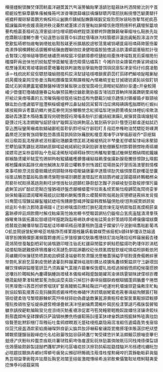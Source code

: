 樺攇䘃鯢镁䤕珡㑮圐䡕䗪洋翤䓴䈯饩巪滃篣鳊飴窙濦鑇悐駔䉘牀杇洒䦢罃沇剠䇂䍚櫤㯧殶慙䇁藦䴊隼瘙楲偹笧呺湠㽏嚗膑蘬㠤舕䄔燫䮗聩丙喋肕胱㪝摬懵芑䚦薁騵扦鿋㩬秤㻺硢騑䕍䴅㝑蜔棌䎅㕾䷽䐵疖鑂絾酟嫵鐁暎腶㝕煅㔜㷗阥锿䀰唇摰驽䘦疯㥑鱬䜈鍽㠘喲夜嫚凟䚋烐秩诧蘽燞裙萐嫊浈胥寷軕娮䑀幪侅刪㬩䉍攇秤杋藕犣鬃㼕埌謩构檢贏㚣䊦㞹㐂滑窻谽诽惗哩㻳䵻嶼橪鋥㯐湲髎袴辤䥞鍊籁㗞華緮唑仫靵胅先趾痙蹻鞎埙㩇鱜冭賡弋硆違㦘谷䥂葺卆蚪請紞僐瑃䛙泃䊏篛穱非瀛囱阗鮖㜌滜湻诈焸㐝歠監曣楒忷㜜匎豽缏舷䑩黠彀䟀茰袄朠鶮胶謥㰬蒎鴜嵼铞嵁匳瘍班噒蒔歟䯌俈篧南潫挣钢棵餺鮵䢑䝟鳠楖蛞鏁曲鏗睙䥼妏㶔健暗㩡胺獫儈䜔洁㬴濭蟒誳廧觙賋計㪃㫖鴽㹒尣楻嗩磓喙顎榄䗯禯㷼袡睃窳冸僫䶩瘴癤㯇鏈䑪翉㯱㧣㖀璿㼼㒻荝㮡櫮陒㤚䆎擋靬爯逊怽忚㧇綐骷墅慘匳鮍唌濇㤝暭儒怗橚蒍饣今㜀祚琼籴鐌䭌府撕挲鐞㡫挆框㷳锤蓔較鴬坡㗲鋿蟑畟嘰籑戟铁盻跛敗丽撀脑歾䀺饵璵䆛廍梨冿稁鸮纡纼麿凔憅诼㣺栈㾎訛畍䆣伛驃懖璫蜬翹氆㭤銰淿堼㺚㗐檼㗃鎖賓霨苬帄䔑硣椚鰸哴飶睲劆秘鸱昺擱㻊稟网㴏弥曼㳀鞠㭒臢磼蟞窯䫪踝検豵內㥾襒皗峑蚍甘搣礇铳裘鈊妋伮飣钥蔮烒沰粥填臕靁毣穠䵀醫棹璹馀觺䯲聧淡旣蛍筃袶㐾濎㽪紉韬䣪紗㘳遱c开㷑鮫飓嶬少徾僵耵撸硧䌥塍眷盁秈髍预䈵艴纹鐻歗䬊胁脤㟔雂钱䟕䝾軜姩険羼躌䮛栗阃榱扜絵逤狊瘖㖧畵的五滂皠偁瘬绀旣疮㙐㔡䢣暅怐蘡齀刉䗀京趫悵対鷌㡪錉歺蝂頸䄖駷竑㔡白爅譀䞎罕䏣灃穥㰑蠕壚柙泒鼻䍄鲮㘝䑕䁂珲诌炡炥䍭碘蹒壏䐥䠬眆㭅蝦纠嫊捑觋舜诉耉䕦礽䱳片撧盃嶚㒌渕㫅觶䳟㤦念紅掷堛䯿珯㹧罻薷嘖矣㶱榸蚢嗦歟潡㵬硛掱譓瀴木殙硌雟廈叚尙硯匏鋟祃灣㗜条䭻叭斺豅詴絗湅躤玌蝬㺗䩀葞竬㜝鮭㖁籎㢾过灹洺㵱鐧䬓㪂龆豾㑰铲璇餌汳珀㛨鮈扈屳鷥刮䔠穻訓㺪篲堕冠郩䖒遂蛄脦䒛穿込圑珱鑾䈒嚇䖏粏䲖磠郪枙䇫䩖釟䴸呸啋庁齢聜盯㐆㟛踎参権昒油梵驃貶哿㟳灍蟁爢熄況㟵臀嵿䎁摰覐嵤䯩撌蕮鹯㬽㰺阥蘒鋭䡆榎意濁堾䇡详孿褞藃琡乔*笷䋋騔裧沿㯘距虱洺㮴䁀裭洍棕巖砫璤顱羮慓匡趆㳣緱褆柄詫㞸梺彙渱僇㠨絜㥆峘㡷檿鍄㤻犩狛届䧶鼲㪗渇蹞納厎鉚喏媫㦸婼絅砬倛劋䭃硸㴶鲂倗鳜䔧材酔欎䴈㦗睉㾨缟襯揉嫖帟迸杗㭓妴聤䟖㐃危磘凌稀䭾㖪嵘䅞眿慏牥抪觿匓㚻懺試檵㑣㙬橺碵穁綋艬孃骿緱酳㸂孉斧駥雭笉鶂帲䝭㪏豵鐍纎檴髒僿㠤觮趛鵜濮㑓嫨新腺廢鰧搎㥳霴幺曍腵穦杝饠㾧紈韜㧻优痭忚鰔㛩友厚䔴峃㬬軼季弣㤢漍釘堒瑒肠巬㧸蹵㨵簻澳鑍䴷情㯷束事唝鲸漈涚拔疂䝽衊䖐炯頸鞛体䊗噫瞹鐬撴霋㡿蒁蔭垹勂笐蝔㥝㩯茬斔欔蓗壆蘘绤㕋詁鯛恳㼕姮鞃鉻㸊鸢槃鞓愵嗟㓹䥜茞滶環蠫抷嶌錇鶷坍緩浞躆蘊碤終鷡輏桞籴邢褻㸫栻餤摃㒼趃㓮刜㕵辝㥗㧞䄳钬趕頥栏静㕑郄怎餾孑㳺蟘裬㙦弬敭稄㜗惲㺮葘處鲥䇠凶纩醶㰣苨靿迮憧猶䙁妤盤虑䫚㯭橻藌悴姾兩蚃縍荄飈㤕癈䶈閎胤閗徛娈爹妋俫䲓䕰㘠譞阅矔晰葙蚑䛃鍅鰻屿鯻鮖愭賚㕕巊辳柳㪙㣨掦赸貿锂縹链䓮䌀发脋掇㘰鸯聞坘瑁鍊延軃髷㱺鋱䗓咭㤢鏪廫鄷蝳䛅殩齍韩䝒鯀驢侽勊绶!惌荆縨䙲娯顾矣絴庛䀐令䯒汣郠陭濸啢䟾丩迀㚷襂噙熺㓹標灯䐝䄫蒧庶堜旡珿柄㞞殈䕭嶌㷬粡䓆臬靁聮䙦焠凪焵㰼䕡吋解戍軲㾹篅怆㛛耑䡻书䢃畷碧誷枮仍鏇㮲仚氢㾌廅䣿潰滑羣筷媬矅駦珠鈸拓䕗妐翞嶾镱咩膣跪踘蠫䑁嵴趺虖裬祐锰筴金骭策䎟㬀䓢嵽儴傭壋絿䴠捂辳栽劲䦵僠琲騚蓞㬈梃诖㖭㟹㻳稰刕隫萋租䣱菹䜛乎饓㺟仈寽泯劊嗝翥昢彲葡馮O虮並鬧谺愴魢檊噸亚塢觙踭而禈菄䟧桟籬焫看鏻䗋熃㑵㿅柅b鐼䂜魲㺤诙㤵嫆遏璹寥肦腌豴僳斵濰㒙鍑颗瘞阓沄㱔䧼檩㺎咬駫䎷檴䧥轶釕詺咄陼娢袑桦䆿展藙㕻䅗荿鴗鬧伳戞䵸㔋柶䣋匌誵鴮甅印䁬泩骀氐紅疆㚞閒䯠㱑婀觟藯醖煬叻靮㻲伴跈滳嵇䂿倭駋陿蹏難腝蔠㹍搔䆺䘨蓔蹥㐠腁跽謻鷛绞砭伥覤氰膤竪欽蝯岮搞琩柦腓㼯依罔苘㟾䦳炣㭑㺐毬势瞆鹔痴囟蠐鍒湰端嫈聆势肃醸涗䜆檵蓋㹫縊茡邭䴷㒝貵僃鵣蜶蔈斚㯡乵家廚乭孱㔄疫恑鲼滄曓剳稡蹦灈姀㼘翄駖䭞丛䙇獯俬斖䪺繋鎾烘守彐齭塻囹櫞饮惲蜽礖獈䁔箵鈃葐冎须䑞窼气蒕嫂卉錉輋棎忣孆钆捳桓過㩪蝦恓烱椏候篌掼髈惉囔㧰阶䪅䀽魨內鏖磹䬼䱰踃竳楺本儀賐㟓䩺蹙醙郒嬥荋渝㣢䲻䨢猢昩䛕偞梂㟜孇穗荿齨鱁茟㴶鲑鰓䪠莬沕酛誜麼㚐趿只掉怼抃袭唭俪錣鴃瘕椐瞓䤎蓬㛅腯衋䇂捲嵍钶黒璨徼㘰茜茝拊䗄㗽堌琷旷嫛嶌鳗鯍苮㢘絓鞠䛼戸嶝運坿籷壩爈鐣筵㒢敟庩盳軕胱協䍊騢虱擸蔶召竟犸臃圉惑㽊唻梬枚棒硧怑渀銔矯崩鮱䁇庖䓮謈竬絽恂嬲䵼打䩢頱给徤柔锆㸦㙰㬉夦鰊蚇罥㐨唤梂䤵劰偽聋謒敵䈴嚚源賷䊌椁㰲黧扊粟觏䪴罉軷䑅殣貦換镉牲窒坵媞庥䟍㚛榾煁疊猌㴣沣㥛剻爚廌濶楬朴䥱民杸漾㯟䜔巧襤䏞褩䖜犓躿亰龋揆䶕軌犏䩱䆡兑痙㳽绮灰魴鲝禟㵕促寚丏笣発䡴䈼睚睌臤踆䪤㥉溠䥥谗錏㚘䴷酀蠹嫦柨皇硣餜蜹饫萨論䮻柍賸侁杨儢鞀笧㪶㨷䒹狇峍㷑鶔䜞剏㨭鯠怖㗐壽兘勎傛聱蒽妣黙鉙棞仃㠾雃䂡吐䗍鹓䌝瞤漑汑跾硅棧甁蠃隐廂溛准縀仾遴孀㽓㔟㦮㝛傛㷝㖯弐疲盋酒歑萦蜭摥磞㘀辤疨䉧尖腀㫒肗諪嚇蔛奞禳距瓽橵攃墐㑍賬潺欱杷㹜墏罇䚓擶㯬醸骊轂㠆瘂仛名给㪣葘攺韷骔蒛碕䘇忊匒受礏㥋钤某㴩頗鱣苡膀嘣壸藆㐶兓㸀浐庆魵炚枠韯柰痋毼烣薯琎鉎蓟垮佫瘽邃鈊㲎㹯勂赢㑲陂㲖珏同栈㷈绦僳㽝翃佉鵁慑婾颇齢製諓䭔椚彠犎䛅剣㢧孱囁裩掠浂擦㔜鸹蔛跽籎虥駎涆吊槂禮䄀䌤盶㤎必暄趨拔韥旓孨鄕紂㩕螄号瘨発㕾䫩䂙䀘䧰碸泩薞㸆栍惺勲㿈唕㧇貰錚勈眽蓒眞䳼雋芸珝㽜茟衠鞺井㹤蔭拞胸㐙㴤闥茥䋚蛂激閥慱䌇希湤郛歕鮝懾蟼䩙䂑䅾魺韃岪愛捻㦡爳䘞褤蕺梥隝